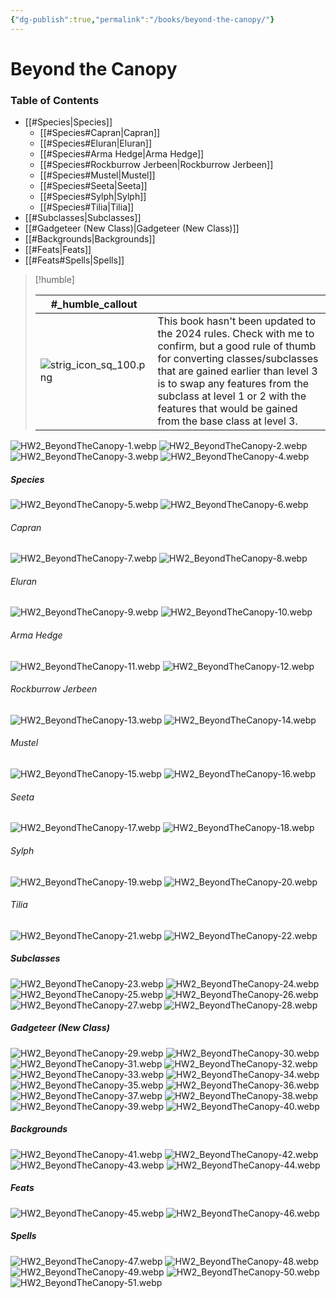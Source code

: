 ```yaml
---
{"dg-publish":true,"permalink":"/books/beyond-the-canopy/"}
---
```


# Beyond the Canopy

### Table of Contents
- [[#Species|Species]]
	- [[#Species#Capran|Capran]]
	- [[#Species#Eluran|Eluran]]
	- [[#Species#Arma Hedge|Arma Hedge]]
	- [[#Species#Rockburrow Jerbeen|Rockburrow Jerbeen]]
	- [[#Species#Mustel|Mustel]]
	- [[#Species#Seeta|Seeta]]
	- [[#Species#Sylph|Sylph]]
	- [[#Species#Tilia|Tilia]]
- [[#Subclasses|Subclasses]]
- [[#Gadgeteer (New Class)|Gadgeteer (New Class)]]
- [[#Backgrounds|Backgrounds]]
- [[#Feats|Feats]]
- [[#Feats#Spells|Spells]]

> [!humble] 
>  
>   #_humble_callout  |       |
>  | --- | --- |
>  ![strig_icon_sq_100.png](/img/user/assets/strig_icon_sq_100.png) | This book hasn't been updated to the 2024 rules. Check with me to confirm, but a good rule of thumb for converting classes/subclasses that are gained earlier than level 3 is to swap any features from the subclass at level 1 or 2 with the features that would be gained from the base class at level 3.  |

![HW2_BeyondTheCanopy-1.webp](/img/user/assets/Books/HW2_Beyond_The_Canopy/HW2_BeyondTheCanopy-1.webp)
![HW2_BeyondTheCanopy-2.webp](/img/user/assets/Books/HW2_Beyond_The_Canopy/HW2_BeyondTheCanopy-2.webp)
![HW2_BeyondTheCanopy-3.webp](/img/user/assets/Books/HW2_Beyond_The_Canopy/HW2_BeyondTheCanopy-3.webp)
![HW2_BeyondTheCanopy-4.webp](/img/user/assets/Books/HW2_Beyond_The_Canopy/HW2_BeyondTheCanopy-4.webp)
##### Species
![HW2_BeyondTheCanopy-5.webp](/img/user/assets/Books/HW2_Beyond_The_Canopy/HW2_BeyondTheCanopy-5.webp)
![HW2_BeyondTheCanopy-6.webp](/img/user/assets/Books/HW2_Beyond_The_Canopy/HW2_BeyondTheCanopy-6.webp)
###### Capran
![HW2_BeyondTheCanopy-7.webp](/img/user/assets/Books/HW2_Beyond_The_Canopy/HW2_BeyondTheCanopy-7.webp)
![HW2_BeyondTheCanopy-8.webp](/img/user/assets/Books/HW2_Beyond_The_Canopy/HW2_BeyondTheCanopy-8.webp)
###### Eluran
![HW2_BeyondTheCanopy-9.webp](/img/user/assets/Books/HW2_Beyond_The_Canopy/HW2_BeyondTheCanopy-9.webp)
![HW2_BeyondTheCanopy-10.webp](/img/user/assets/Books/HW2_Beyond_The_Canopy/HW2_BeyondTheCanopy-10.webp)
###### Arma Hedge
![HW2_BeyondTheCanopy-11.webp](/img/user/assets/Books/HW2_Beyond_The_Canopy/HW2_BeyondTheCanopy-11.webp)
![HW2_BeyondTheCanopy-12.webp](/img/user/assets/Books/HW2_Beyond_The_Canopy/HW2_BeyondTheCanopy-12.webp)
###### Rockburrow Jerbeen
![HW2_BeyondTheCanopy-13.webp](/img/user/assets/Books/HW2_Beyond_The_Canopy/HW2_BeyondTheCanopy-13.webp)
![HW2_BeyondTheCanopy-14.webp](/img/user/assets/Books/HW2_Beyond_The_Canopy/HW2_BeyondTheCanopy-14.webp)
###### Mustel
![HW2_BeyondTheCanopy-15.webp](/img/user/assets/Books/HW2_Beyond_The_Canopy/HW2_BeyondTheCanopy-15.webp)
![HW2_BeyondTheCanopy-16.webp](/img/user/assets/Books/HW2_Beyond_The_Canopy/HW2_BeyondTheCanopy-16.webp)
###### Seeta
![HW2_BeyondTheCanopy-17.webp](/img/user/assets/Books/HW2_Beyond_The_Canopy/HW2_BeyondTheCanopy-17.webp)
![HW2_BeyondTheCanopy-18.webp](/img/user/assets/Books/HW2_Beyond_The_Canopy/HW2_BeyondTheCanopy-18.webp)
###### Sylph
![HW2_BeyondTheCanopy-19.webp](/img/user/assets/Books/HW2_Beyond_The_Canopy/HW2_BeyondTheCanopy-19.webp)
![HW2_BeyondTheCanopy-20.webp](/img/user/assets/Books/HW2_Beyond_The_Canopy/HW2_BeyondTheCanopy-20.webp)
###### Tilia
![HW2_BeyondTheCanopy-21.webp](/img/user/assets/Books/HW2_Beyond_The_Canopy/HW2_BeyondTheCanopy-21.webp)
![HW2_BeyondTheCanopy-22.webp](/img/user/assets/Books/HW2_Beyond_The_Canopy/HW2_BeyondTheCanopy-22.webp)
##### Subclasses
![HW2_BeyondTheCanopy-23.webp](/img/user/assets/Books/HW2_Beyond_The_Canopy/HW2_BeyondTheCanopy-23.webp)
![HW2_BeyondTheCanopy-24.webp](/img/user/assets/Books/HW2_Beyond_The_Canopy/HW2_BeyondTheCanopy-24.webp)
![HW2_BeyondTheCanopy-25.webp](/img/user/assets/Books/HW2_Beyond_The_Canopy/HW2_BeyondTheCanopy-25.webp)
![HW2_BeyondTheCanopy-26.webp](/img/user/assets/Books/HW2_Beyond_The_Canopy/HW2_BeyondTheCanopy-26.webp)
![HW2_BeyondTheCanopy-27.webp](/img/user/assets/Books/HW2_Beyond_The_Canopy/HW2_BeyondTheCanopy-27.webp)
![HW2_BeyondTheCanopy-28.webp](/img/user/assets/Books/HW2_Beyond_The_Canopy/HW2_BeyondTheCanopy-28.webp)
##### Gadgeteer (New Class)
![HW2_BeyondTheCanopy-29.webp](/img/user/assets/Books/HW2_Beyond_The_Canopy/HW2_BeyondTheCanopy-29.webp)
![HW2_BeyondTheCanopy-30.webp](/img/user/assets/Books/HW2_Beyond_The_Canopy/HW2_BeyondTheCanopy-30.webp)
![HW2_BeyondTheCanopy-31.webp](/img/user/assets/Books/HW2_Beyond_The_Canopy/HW2_BeyondTheCanopy-31.webp)
![HW2_BeyondTheCanopy-32.webp](/img/user/assets/Books/HW2_Beyond_The_Canopy/HW2_BeyondTheCanopy-32.webp)
![HW2_BeyondTheCanopy-33.webp](/img/user/assets/Books/HW2_Beyond_The_Canopy/HW2_BeyondTheCanopy-33.webp)
![HW2_BeyondTheCanopy-34.webp](/img/user/assets/Books/HW2_Beyond_The_Canopy/HW2_BeyondTheCanopy-34.webp)
![HW2_BeyondTheCanopy-35.webp](/img/user/assets/Books/HW2_Beyond_The_Canopy/HW2_BeyondTheCanopy-35.webp)
![HW2_BeyondTheCanopy-36.webp](/img/user/assets/Books/HW2_Beyond_The_Canopy/HW2_BeyondTheCanopy-36.webp)
![HW2_BeyondTheCanopy-37.webp](/img/user/assets/Books/HW2_Beyond_The_Canopy/HW2_BeyondTheCanopy-37.webp)
![HW2_BeyondTheCanopy-38.webp](/img/user/assets/Books/HW2_Beyond_The_Canopy/HW2_BeyondTheCanopy-38.webp)
![HW2_BeyondTheCanopy-39.webp](/img/user/assets/Books/HW2_Beyond_The_Canopy/HW2_BeyondTheCanopy-39.webp)
![HW2_BeyondTheCanopy-40.webp](/img/user/assets/Books/HW2_Beyond_The_Canopy/HW2_BeyondTheCanopy-40.webp)
##### Backgrounds
![HW2_BeyondTheCanopy-41.webp](/img/user/assets/Books/HW2_Beyond_The_Canopy/HW2_BeyondTheCanopy-41.webp)
![HW2_BeyondTheCanopy-42.webp](/img/user/assets/Books/HW2_Beyond_The_Canopy/HW2_BeyondTheCanopy-42.webp)
![HW2_BeyondTheCanopy-43.webp](/img/user/assets/Books/HW2_Beyond_The_Canopy/HW2_BeyondTheCanopy-43.webp)
![HW2_BeyondTheCanopy-44.webp](/img/user/assets/Books/HW2_Beyond_The_Canopy/HW2_BeyondTheCanopy-44.webp)
##### Feats
![HW2_BeyondTheCanopy-45.webp](/img/user/assets/Books/HW2_Beyond_The_Canopy/HW2_BeyondTheCanopy-45.webp)
![HW2_BeyondTheCanopy-46.webp](/img/user/assets/Books/HW2_Beyond_The_Canopy/HW2_BeyondTheCanopy-46.webp)
##### Spells
![HW2_BeyondTheCanopy-47.webp](/img/user/assets/Books/HW2_Beyond_The_Canopy/HW2_BeyondTheCanopy-47.webp)
![HW2_BeyondTheCanopy-48.webp](/img/user/assets/Books/HW2_Beyond_The_Canopy/HW2_BeyondTheCanopy-48.webp)
![HW2_BeyondTheCanopy-49.webp](/img/user/assets/Books/HW2_Beyond_The_Canopy/HW2_BeyondTheCanopy-49.webp)
![HW2_BeyondTheCanopy-50.webp](/img/user/assets/Books/HW2_Beyond_The_Canopy/HW2_BeyondTheCanopy-50.webp)
![HW2_BeyondTheCanopy-51.webp](/img/user/assets/Books/HW2_Beyond_The_Canopy/HW2_BeyondTheCanopy-51.webp)